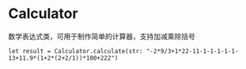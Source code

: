 # Calculator
数学表达式类，可用于制作简单的计算器，支持加减乘除括号

    let result = Calculator.calculate(str: "-2*9/3+1*22-11-1-1-1-1-1-13+11.9*(1+2*(2+2/1))*100+222")